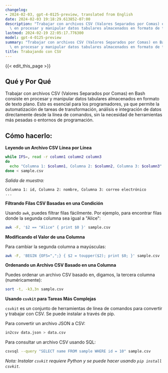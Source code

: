 ```yaml
---
changelog:
- 2024-02-03, gpt-4-0125-preview, translated from English
date: 2024-02-03 19:18:29.613852-07:00
description: "Trabajar con archivos CSV (Valores Separados por Comas) en Bash consiste\
  \ en procesar y manipular datos tabulares almacenados en formato de texto plano.\u2026"
lastmod: 2024-02-19 22:05:17.776300
model: gpt-4-0125-preview
summary: "Trabajar con archivos CSV (Valores Separados por Comas) en Bash consiste\
  \ en procesar y manipular datos tabulares almacenados en formato de texto plano.\u2026"
title: Trabajando con CSV
---
```


{{< edit_this_page >}}

## Qué y Por Qué
Trabajar con archivos CSV (Valores Separados por Comas) en Bash consiste en procesar y manipular datos tabulares almacenados en formato de texto plano. Esto es esencial para los programadores, ya que permite la automatización de tareas de transformación, análisis e integración de datos directamente desde la línea de comandos, sin la necesidad de herramientas más pesadas o entornos de programación.

## Cómo hacerlo:

**Leyendo un Archivo CSV Línea por Línea**

```bash
while IFS=, read -r column1 column2 column3
do
  echo "Columna 1: $column1, Columna 2: $column2, Columna 3: $column3"
done < sample.csv
```

*Salida de muestra:*

```
Columna 1: id, Columna 2: nombre, Columna 3: correo electrónico
...
```

**Filtrando Filas CSV Basadas en una Condición**

Usando `awk`, puedes filtrar filas fácilmente. Por ejemplo, para encontrar filas donde la segunda columna sea igual a "Alice":

```bash
awk -F, '$2 == "Alice" { print $0 }' sample.csv
```

**Modificando el Valor de una Columna**

Para cambiar la segunda columna a mayúsculas:

```bash
awk -F, 'BEGIN {OFS=",";} { $2 = toupper($2); print $0; }' sample.csv
```

**Ordenando un Archivo CSV Basado en una Columna**

Puedes ordenar un archivo CSV basado en, digamos, la tercera columna (numéricamente):

```bash
sort -t, -k3,3n sample.csv
```

**Usando `csvkit` para Tareas Más Complejas**

`csvkit` es un conjunto de herramientas de línea de comandos para convertir y trabajar con CSV. Se puede instalar a través de pip.

Para convertir un archivo JSON a CSV:

```bash
in2csv data.json > data.csv
```

Para consultar un archivo CSV usando SQL:

```bash
csvsql --query "SELECT name FROM sample WHERE id = 10" sample.csv
```

*Nota: Instalar `csvkit` requiere Python y se puede hacer usando `pip install csvkit`.*

